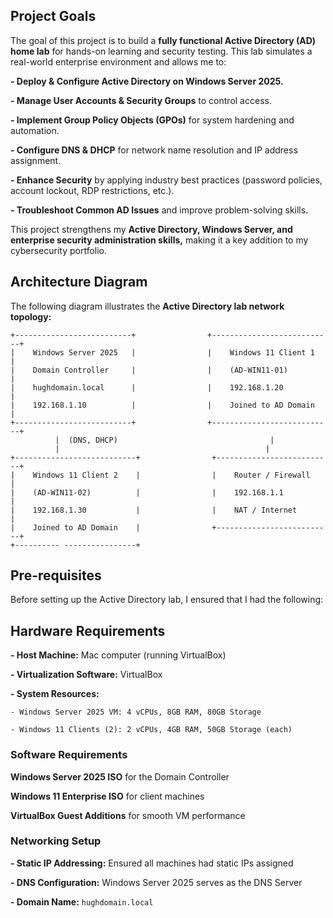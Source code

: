 ## Project Goals
The goal of this project is to build a **fully functional Active Directory (AD) home lab** for hands-on learning and security testing. This lab simulates a real-world enterprise environment and allows me to:

**- Deploy & Configure Active Directory on Windows Server 2025.**

**- Manage User Accounts & Security Groups** to control access.

**- Implement Group Policy Objects (GPOs)** for system hardening and automation.

**- Configure DNS & DHCP** for network name resolution and IP address assignment.

**- Enhance Security** by applying industry best practices (password policies, account lockout, RDP restrictions, etc.).

**- Troubleshoot Common AD Issues** and improve problem-solving skills.

This project strengthens my **Active Directory, Windows Server, and enterprise security administration skills,** making it a key addition to my cybersecurity portfolio.

## Architecture Diagram
The following diagram illustrates the **Active Directory lab network topology:**

```pgsql
+--------------------------+                +---------------------------+
|    Windows Server 2025   |                |    Windows 11 Client 1    |
|    Domain Controller     |                |    (AD-WIN11-01)          |
|    hughdomain.local      |                |    192.168.1.20           |
|    192.168.1.10          |                |    Joined to AD Domain    |
+--------------------------+                +---------------------------+
          |  (DNS, DHCP)                                  |
          |                                              |
+---------------------------+                +--------------------------+
|    Windows 11 Client 2    |                |    Router / Firewall     |
|    (AD-WIN11-02)          |                |    192.168.1.1           |
|    192.168.1.30           |                |    NAT / Internet        |
|    Joined to AD Domain    |                +--------------------------+
+---------- ----------------+
```
## Pre-requisites
Before setting up the Active Directory lab, I ensured that I had the following:

## Hardware Requirements
**- Host Machine:** Mac computer (running VirtualBox)

**- Virtualization Software:** VirtualBox

  **- System Resources:**

    - Windows Server 2025 VM: 4 vCPUs, 8GB RAM, 80GB Storage

    - Windows 11 Clients (2): 2 vCPUs, 4GB RAM, 50GB Storage (each)

### Software Requirements
**Windows Server 2025 ISO** for the Domain Controller

**Windows 11 Enterprise ISO** for client machines

**VirtualBox Guest Additions** for smooth VM performance

### Networking Setup
**- Static IP Addressing:** Ensured all machines had static IPs assigned

**- DNS Configuration:** Windows Server 2025 serves as the DNS Server

**- Domain Name:** `hughdomain.local`
